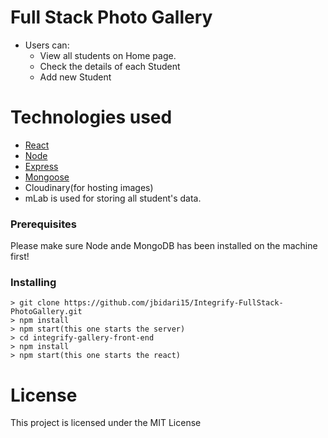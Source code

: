 # Full Stack Photo Gallery

* Users can: 
  - View all students on Home page.
  - Check the details of each Student
  - Add new Student
  

# Technologies used

 * [React](https://reactjs.org/docs/create-a-new-react-app.html)
 * [Node](https://nodejs.org/en/)
* [Express](https://expressjs.com/)
* [Mongoose](https://mongoosejs.com/)
* Cloudinary(for hosting images)
* mLab is used for storing all student's data.

### Prerequisites

Please make sure Node ande MongoDB has been installed on the machine first!

### Installing
```
> git clone https://github.com/jbidari15/Integrify-FullStack-PhotoGallery.git
> npm install
> npm start(this one starts the server)
> cd integrify-gallery-front-end
> npm install
> npm start(this one starts the react)
```
# License

This project is licensed under the MIT License 



